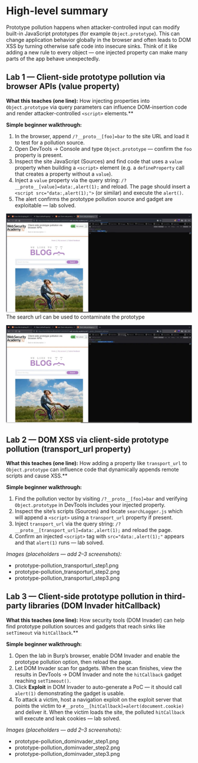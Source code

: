 # High-level summary

Prototype pollution happens when attacker-controlled input can modify built-in JavaScript prototypes (for example `Object.prototype`). This can change application behavior globally in the browser and often leads to DOM XSS by turning otherwise safe code into insecure sinks. Think of it like adding a new rule to every object — one injected property can make many parts of the app behave unexpectedly.

## Lab 1 — Client-side prototype pollution via browser APIs (value property)

**What this teaches (one line):** How injecting properties into `Object.prototype` via query parameters can influence DOM-insertion code and render attacker-controlled `<script>` elements.**

**Simple beginner walkthrough:**

1. In the browser, append `/?__proto__[foo]=bar` to the site URL and load it to test for a pollution source.
2. Open DevTools → Console and type `Object.prototype` — confirm the `foo` property is present.
3. Inspect the site JavaScript (Sources) and find code that uses a `value` property when building a `<script>` element (e.g. a `defineProperty` call that creates a property without a `value`).
4. Inject a `value` property via the query string: `/?__proto__[value]=data:,alert(1);` and reload. The page should insert a `<script src="data:,alert(1);">` (or similar) and execute the `alert()`.
5. The alert confirms the prototype pollution source and gadget are exploitable — lab solved.

![image alt](https://github.com/Lispectree/web-sec/blob/ff19da61ddebe1794f8d28644e76a59733bf2bc1/web-security-labs/labs/prototype-pollution/PROTO%20LAB1%20PHOTO1.jpg)
The search url can be used to contaminate the prototype


![image alt](https://github.com/Lispectree/web-sec/blob/c5d459e90d3d79d10f366b51a9d81f3e3797091b/web-security-labs/labs/prototype-pollution/PROTO%20LAB1%20PHOTO2.jpg)


## Lab 2 — DOM XSS via client-side prototype pollution (transport_url property)

**What this teaches (one line):** How adding a property like `transport_url` to `Object.prototype` can influence code that dynamically appends remote scripts and cause XSS.**

**Simple beginner walkthrough:**

1. Find the pollution vector by visiting `/?__proto__[foo]=bar` and verifying `Object.prototype` in DevTools includes your injected property.
2. Inspect the site’s scripts (Sources) and locate `searchLogger.js` which will append a `<script>` using a `transport_url` property if present.
3. Inject `transport_url` via the query string: `/?__proto__[transport_url]=data:,alert(1);` and reload the page.
4. Confirm an injected `<script>` tag with `src="data:,alert(1);"` appears and that `alert(1)` runs — lab solved.

*Images (placeholders — add 2–3 screenshots):*

* prototype-pollution_transporturl_step1.png
* prototype-pollution_transporturl_step2.png
* prototype-pollution_transporturl_step3.png


## Lab 3 — Client-side prototype pollution in third-party libraries (DOM Invader hitCallback)

**What this teaches (one line):** How security tools (DOM Invader) can help find prototype pollution sources and gadgets that reach sinks like `setTimeout` via `hitCallback`.**

**Simple beginner walkthrough:**

1. Open the lab in Burp’s browser, enable DOM Invader and enable the prototype pollution option, then reload the page.
2. Let DOM Invader scan for gadgets. When the scan finishes, view the results in DevTools → DOM Invader and note the `hitCallback` gadget reaching `setTimeout()`.
3. Click **Exploit** in DOM Invader to auto-generate a PoC — it should call `alert(1)` demonstrating the gadget is usable.
4. To attack a victim, host a navigation exploit on the exploit server that points the victim to `#__proto__[hitCallback]=alert(document.cookie)` and deliver it. When the victim loads the site, the polluted `hitCallback` will execute and leak cookies — lab solved.

*Images (placeholders — add 2–3 screenshots):*

* prototype-pollution_dominvader_step1.png
* prototype-pollution_dominvader_step2.png
* prototype-pollution_dominvader_step3.png




